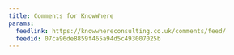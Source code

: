 ```yaml
---
title: Comments for KnowWhere
params:
  feedlink: https://knowwhereconsulting.co.uk/comments/feed/
  feedid: 07ca96de8859f465a94d5c493007025b
---
```

